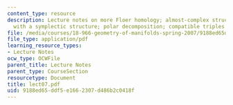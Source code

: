 ```yaml
---
content_type: resource
description: Lecture notes on more Floer homology; almost-complex structures; compatibility
  with a symplectic structure; polar decomposition; compatible triples.
file: /media/courses/18-966-geometry-of-manifolds-spring-2007/9188ed65ddf5e1662307d486b2c0418f_lect07.pdf
file_type: application/pdf
learning_resource_types:
- Lecture Notes
ocw_type: OCWFile
parent_title: Lecture Notes
parent_type: CourseSection
resourcetype: Document
title: lect07.pdf
uid: 9188ed65-ddf5-e166-2307-d486b2c0418f
---
```

